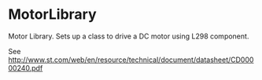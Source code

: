 # MotorLibrary
Motor Library. Sets up a class to drive a DC motor using L298 component.

See http://www.st.com/web/en/resource/technical/document/datasheet/CD00000240.pdf
